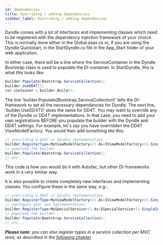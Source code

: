 ```yaml
---
id: dependencies
title: Overriding / adding dependencies
sidebar_label: Overriding / adding dependencies
---
```


Dyndle comes with a lot of interfaces and implementing classes which need to be registered with the dependency injection framework of your choice. This is normally done either in the Global.asax.cs or, if you are using the Dyndle Quickstart, in the StartDyndle.cs file in the App_Start folder of your web application.

In either case, there will be a line where the ServiceContainer in the Dyndle Bootstrap class is used to populate the DI-container. In StartDyndle, this is what this looks like:

```c#
builder.Populate(Bootstrap.ServiceCollection);
builder.UseDD4T();
var container = builder.Build();
```

The line 'builder.Populate(Bootstrap.ServiceCollection)' tells the DI-framework to set all the necessary dependencies for Dyndle. The next line, 'builder.UseDD4T()' does the same for DD4T.
You may want to override any of the Dyndle or DD4T implementations. In that case, you need to add your own registrations BEFORE you populate the builder with the Dyndle and DD4T settings. For example, let's say you have overridden the DD4T ViewModelFactory. You would then add something like this:

```c#
// overriding a DD4T or Dyndle implementation
builder.RegisterType<MyViewModelFactory>().As<IViewModelFactory>().SingleInstance();
// populate the builder
builder.Populate(Bootstrap.ServiceCollection);
// etc...
```

This code is how you would do it with Autofac, but other DI-frameworks work in a very similar way.

It is also possible to create completely new interfaces and implementing classes. You configure these in the same way, e.g.:

```c#
// overriding a DD4T or Dyndle implementation
builder.RegisterType<MyViewModelFactory>().As<IViewModelFactory>().SingleInstance();
// configure your own implementations
builder.RegisterType<MySpecialService>().As<ISpecialService>().SingleInstance();
// populate the builder
builder.Populate(Bootstrap.ServiceCollection);
// etc...
```

_**Please note**: you can also register types in a service collection per MVC area, as described in the [following chapter](adding-routes#register-types)_
